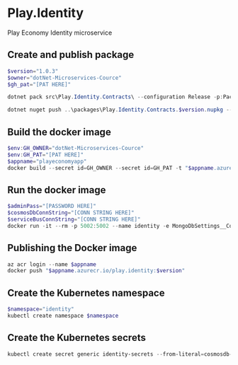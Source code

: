 # Play.Identity
Play Economy Identity microservice

## Create and publish package
```powershell
$version="1.0.3"
$owner="dotNet-Microservices-Cource"
$gh_pat="[PAT HERE]"

dotnet pack src\Play.Identity.Contracts\ --configuration Release -p:PackageVersion=$version -p:RepositoryUrl=https://github.com/$owner/play.identity -o..\packages

dotnet nuget push ..\packages\Play.Identity.Contracts.$version.nupkg --api-key $gh_pat --source "github"
```

## Build the docker image
```powershell
$env:GH_OWNER="dotNet-Microservices-Cource"
$env:GH_PAT="[PAT HERE]"
$appname="playeconomyapp"
docker build --secret id=GH_OWNER --secret id=GH_PAT -t "$appname.azurecr.io/play.identity:$version" .
```

## Run the docker image
```powershell
$adminPass="[PASSWORD HERE]"
$cosmosDbConnString="[CONN STRING HERE]"
$serviceBusConnString="[CONN STRING HERE]"
docker run -it --rm -p 5002:5002 --name identity -e MongoDbSettings__ConnectionString=$cosmosDbConnString -e ServiceBusSettings__ConnectionString=$serviceBusConnString -e ServiceSettings__MessageBroker="SERVICEBUS" -e IdentitySettings__AdminUserPassword=$adminPass play.identity:$version
```

## Publishing the Docker image
```powershell
az acr login --name $appname
docker push "$appname.azurecr.io/play.identity:$version"
```

## Create the Kubernetes namespace
```powershell
$namespace="identity"
kubectl create namespace $namespace
```

## Create the Kubernetes secrets
```powershell
kubectl create secret generic identity-secrets --from-literal=cosmosdb-connectionstring=$cosmosDbConnString --from-literal=servicebus-connectionstring=$serviceBusConnString --from-literal=admin-password-connectionstring=$adminPass -n $namespace
```